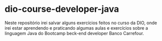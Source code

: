 # dio-course-developer-java
Neste repositório irei salvar alguns exercícios feitos no curso da DIO, onde irei estar aprendendo e praticando algumas aulas e exercícios sobre a linguagem Java do Bootcamp beck-end developer Banco Carrefour.
